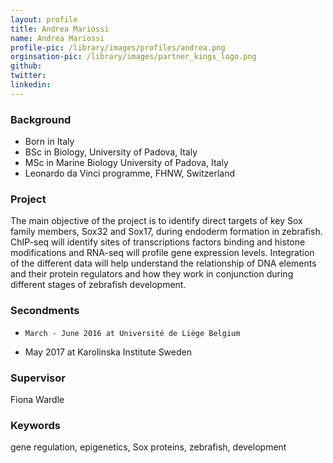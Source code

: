 ```yaml
---
layout: profile
title: Andrea Mariossi
name: Andrea Mariossi
profile-pic: /library/images/profiles/andrea.png
orginsation-pic: /library/images/partner_kings_logo.png
github:
twitter:
linkedin:
---
```

### Background
-   Born in Italy
-   BSc in Biology, University of Padova, Italy
-   MSc in Marine Biology University of Padova, Italy
-   Leonardo da Vinci programme, FHNW, Switzerland

### Project
The main objective of the project is to identify direct targets of key Sox family members, Sox32 and Sox17, during endoderm formation in zebrafish. ChIP-seq will identify sites of transcriptions factors binding and histone modifications and RNA-seq will profile gene expression levels. Integration of the different data will help understand the relationship of DNA elements and their protein regulators and how they work in conjunction during different stages of zebrafish development.

### Secondments
-	  March - June 2016 at Université de Liège Belgium
-  	May 2017 at Karolinska Institute Sweden

### Supervisor
Fiona Wardle

### Keywords
gene regulation, epigenetics, Sox proteins, zebrafish, development

